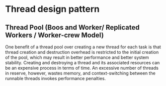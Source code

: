 # Thread design pattern

## Thread Pool (Boos and Worker/ Replicated Workers / Worker-crew Model)
One benefit of a thread pool over creating a new thread for each task is that thread creation and destruction 
overhead is restricted to the initial creation of the pool, which may result in better performance and better 
system stability. Creating and destroying a thread and its associated resources can be an expensive
 process in terms of time. An excessive number of threads in reserve, however, wastes memory,
 and context-switching between the runnable threads invokes performance penalties.
 

